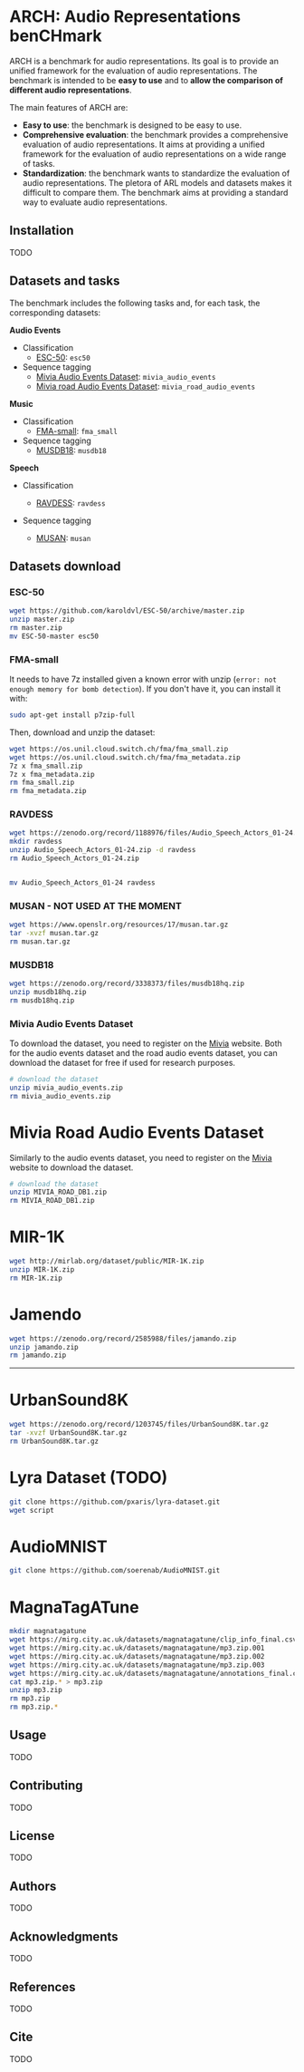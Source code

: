 # ARCH: Audio Representations benCHmark

ARCH is a benchmark for audio representations. Its goal is to provide an unified framework for the evaluation of audio representations.
The benchmark is intended to be **easy to use** and to **allow the comparison of different audio representations**.

The main features of ARCH are:
- **Easy to use**: the benchmark is designed to be easy to use.
- **Comprehensive evaluation**: the benchmark provides a comprehensive evaluation of audio representations. It aims at providing a unified framework for the evaluation of audio representations on a wide range of tasks.
- **Standardization**: the benchmark wants to standardize the evaluation of audio representations. The pletora of ARL models and datasets makes it difficult to compare them. The benchmark aims at providing a standard way to evaluate audio representations.

## Installation

TODO

## Datasets and tasks

The benchmark includes the following tasks and, for each task, the corresponding datasets:

**Audio Events**

- Classification
    - [ESC-50](https://github.com/karolpiczak/ESC-50): `esc50`
- Sequence tagging
    - [Mivia Audio Events Dataset](https://mivigdowna.unisa.it/datasets/audio-analysis/mivia-audio-events/): `mivia_audio_events`
    - [Mivia road Audio Events Dataset](https://mivia.unisa.it/datasets/audio-analysis/mivia-road-audio-events-data-set/): `mivia_road_audio_events`


**Music**

- Classification
    - [FMA-small](https://github.com/mdeff/fma): `fma_small`
- Sequence tagging
    - [MUSDB18](https://sigsep.github.io/datasets/musdb.html): `musdb18`


**Speech**
- Classification
    - [RAVDESS](https://zenodo.org/record/1188976): `ravdess`

- Sequence tagging
    - [MUSAN](https://www.openslr.org/17/): `musan`


## Datasets download

### ESC-50
```bash
wget https://github.com/karoldvl/ESC-50/archive/master.zip
unzip master.zip
rm master.zip
mv ESC-50-master esc50
```

### FMA-small
It needs to have 7z installed given a known error with unzip (`error: not enough memory for bomb detection`). If you don't have it, you can install it with:
```bash
sudo apt-get install p7zip-full
```

Then, download and unzip the dataset:
```bash
wget https://os.unil.cloud.switch.ch/fma/fma_small.zip
wget https://os.unil.cloud.switch.ch/fma/fma_metadata.zip
7z x fma_small.zip
7z x fma_metadata.zip
rm fma_small.zip
rm fma_metadata.zip
```

### RAVDESS
```bash
wget https://zenodo.org/record/1188976/files/Audio_Speech_Actors_01-24.zip
mkdir ravdess
unzip Audio_Speech_Actors_01-24.zip -d ravdess
rm Audio_Speech_Actors_01-24.zip


mv Audio_Speech_Actors_01-24 ravdess
```

### MUSAN - NOT USED AT THE MOMENT

```bash
wget https://www.openslr.org/resources/17/musan.tar.gz
tar -xvzf musan.tar.gz
rm musan.tar.gz
```

### MUSDB18

```bash
wget https://zenodo.org/record/3338373/files/musdb18hq.zip
unzip musdb18hq.zip
rm musdb18hq.zip
```

### Mivia Audio Events Dataset

To download the dataset, you need to register on the [Mivia](https://mivia.unisa.it/) website. Both for the audio events dataset and the road audio events dataset, you can download the dataset for free if used for research purposes.

```bash
# download the dataset
unzip mivia_audio_events.zip
rm mivia_audio_events.zip
```

# Mivia Road Audio Events Dataset

Similarly to the audio events dataset, you need to register on the [Mivia](https://mivia.unisa.it/) website to download the dataset.

```bash
# download the dataset
unzip MIVIA_ROAD_DB1.zip
rm MIVIA_ROAD_DB1.zip
```

# MIR-1K

```bash
wget http://mirlab.org/dataset/public/MIR-1K.zip
unzip MIR-1K.zip
rm MIR-1K.zip
```

# Jamendo

```bash
wget https://zenodo.org/record/2585988/files/jamando.zip
unzip jamando.zip
rm jamando.zip
```


---

# UrbanSound8K

```bash
wget https://zenodo.org/record/1203745/files/UrbanSound8K.tar.gz
tar -xvzf UrbanSound8K.tar.gz
rm UrbanSound8K.tar.gz
```

# Lyra Dataset (TODO)

```bash
git clone https://github.com/pxaris/lyra-dataset.git
wget script
```

# AudioMNIST

```bash
git clone https://github.com/soerenab/AudioMNIST.git
```

# MagnaTagATune

```bash
mkdir magnatagatune
wget https://mirg.city.ac.uk/datasets/magnatagatune/clip_info_final.csv
wget https://mirg.city.ac.uk/datasets/magnatagatune/mp3.zip.001
wget https://mirg.city.ac.uk/datasets/magnatagatune/mp3.zip.002
wget https://mirg.city.ac.uk/datasets/magnatagatune/mp3.zip.003
wget https://mirg.city.ac.uk/datasets/magnatagatune/annotations_final.csv
cat mp3.zip.* > mp3.zip
unzip mp3.zip
rm mp3.zip
rm mp3.zip.*
```


## Usage

TODO

## Contributing

TODO

## License

TODO

## Authors

TODO

## Acknowledgments

TODO

## References

TODO

## Cite

TODO
